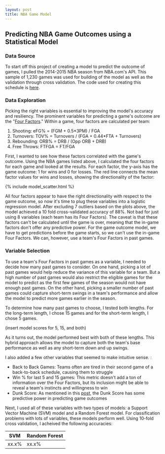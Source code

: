 ```yaml
---
layout: post
title: NBA Game Model
---
```


## Predicting NBA Game Outcomes using a Statistical Model

### Data Source
To start off this project of creating a model to predict the outcome of games, I pulled the 2014-2015 NBA season from NBA.com's API.  This sample of 1,230 games was used for building of the model as well as the validation through cross validation.  The code used for creating this schedule is [here](updateme).

### Data Exploration
Picking the right variables is essential to improving the model's accuracy and resiliency.  The prominent variables for predicting a game's outcome are the "[Four Factors](http://www.basketball-reference.com/about/factors.html)."  Within a game, four factors are calculated per team: 

1. Shooting: eFG% = (FGM + 0.5*3PM) / FGA
2. Turnovers: TOV% = Turnovers / (FGA + 0.44*FTA + Turnovers)
3. Rebounding: ORB% = DRB / (Opp ORB + DRB)
4. Free Throws: FTFGA = FT/FGA


First, I wanted to see how these factors correlated with the game's outcome.  Using the NBA games listed above, I calculated the four factors for each game and looked at the results.  For each factor, the y-axis has the game outcome: 1 for wins and 0 for losses.  The red line connects the mean factor values for wins and losses, showing the directionality of the factor:

{% include model_scatter.html %}

All four factors appear to have the right directionality with respect to the game outcome, so now it's time to plug these variables into a logistic regression model.  After excluding 7 outliers based on the plots above, the model achieved a 10 fold cross-validated accuracy of 88%.  Not bad for just using 8 variables (each team has its Four Factors).  The caveat is that these factors can't be calculated until the game is over, meaning that the in-game factors don't offer any predictive power.  For the game outcome model, we have to get predictions before the game starts, so we can't use the in-game Four Factors.  We can, however, use a team's Four Factors in past games. 

### Variable Selection
To use a team's Four Factors in past games as a variable, I needed to decide how many past games to consider.  On one hand, picking a lot of past games would help reduce the variance of this variable for a team.  But a high number of past games would also restrict the eligible games for the model to predict as the first few games of the season would not have enough past games.  On the other hand, picking a smaller number of past games could capture short-term swings in a team's performance and allow the model to predict more games earlier in the season.

To determine how many past games to choose, I tested both lengths.  For the long-term length, I chose 15 games and for the short-term length, I chose 5 games.  

(insert model scores for 5, 15, and both)

As it turns out, the model performed best with both of these lengths.  This hybrid approach allows the model to capture both the team's base performance as well as any short-term down and up swings.  

I also added a few other variables that seemed to make intuitive sense. :

- Back to Back Games: Teams often are tired in their second game of a back-to-back schedule, causing them to struggle
- Win % for last 5 and 15 games: This metric doesn't add a ton of information over the Four Factors, but its inclusion might be able to reveal a team's instincts and willingness to win
- Dunk Score: As mentioned in this [post](http://mprego.github.io/Dunks/), the Dunk Score has some predictive power in predicting game outcomes

Next, I used all of these variables with two types of models: a Support Vector Machine (SVM) model and a Random Forest model.  For classification problems with lots of variables, these models perform well.  Using 10-fold cross validation, I acheived the following accuracies:

|      SVM      | Random Forest |
|---------------|---------------|
|    xx.x%      |     xx.x%     |

